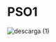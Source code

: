 # PSO1

![descarga (1)](https://github.com/user-attachments/assets/776013d0-7aa6-462e-a6b3-532e447b01c2)
